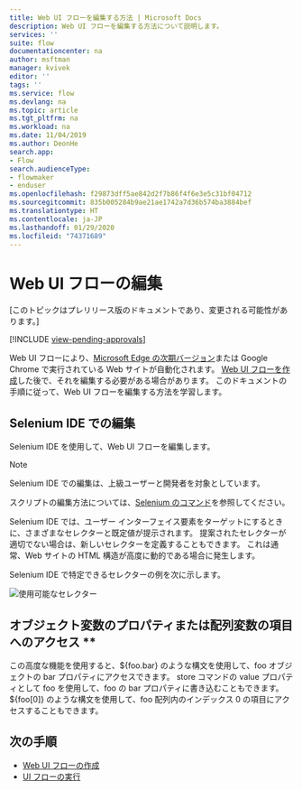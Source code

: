 ```yaml
---
title: Web UI フローを編集する方法 | Microsoft Docs
description: Web UI フローを編集する方法について説明します。
services: ''
suite: flow
documentationcenter: na
author: msftman
manager: kvivek
editor: ''
tags: ''
ms.service: flow
ms.devlang: na
ms.topic: article
ms.tgt_pltfrm: na
ms.workload: na
ms.date: 11/04/2019
ms.author: DeonHe
search.app:
- Flow
search.audienceType:
- flowmaker
- enduser
ms.openlocfilehash: f29873dff5ae842d2f7b86f4f6e3e5c31bf04712
ms.sourcegitcommit: 835b005284b9ae21ae1742a7d36b574ba3884bef
ms.translationtype: HT
ms.contentlocale: ja-JP
ms.lasthandoff: 01/29/2020
ms.locfileid: "74371689"
---
```

# <a name="edit-web-ui-flows"></a>Web UI フローの編集

[このトピックはプレリリース版のドキュメントであり、変更される可能性があります。]

[!INCLUDE [view-pending-approvals](../includes/cc-rebrand.md)]

Web UI フローにより、[Microsoft Edge の次期バージョン](https://www.microsoftedgeinsider.com/)または Google Chrome で実行されている Web サイトが自動化されます。 [Web UI フローを作成](create-web.md)した後で、それを編集する必要がある場合があります。 このドキュメントの手順に従って、Web UI フローを編集する方法を学習します。

## <a name="edit-in-selenium-ide"></a>Selenium IDE での編集

Selenium IDE を使用して、Web UI フローを編集します。

>[!NOTE]
>Selenium IDE での編集は、上級ユーザーと開発者を対象としています。

スクリプトの編集方法については、[Selenium のコマンド](https://www.seleniumhq.org/selenium-ide/docs/en/api/commands/)を参照してください。

Selenium IDE では、ユーザー インターフェイス要素をターゲットにするときに、さまざまなセレクターと既定値が提示されます。 提案されたセレクターが適切でない場合は、新しいセレクターを定義することもできます。 これは通常、Web サイトの HTML 構造が高度に動的である場合に発生します。

Selenium IDE で特定できるセレクターの例を次に示します。

![使用可能なセレクター](../media/edit-web/possible-selectors.png "使用可能なセレクター")

## <a name="accessing-a-property-of-an-object-variable-or-item-of-an-array-variable"></a>オブジェクト変数のプロパティまたは配列変数の項目へのアクセス **

この高度な機能を使用すると、\${foo.bar} のような構文を使用して、foo オブジェクトの bar プロパティにアクセスできます。 store コマンドの value プロパティとして foo を使用して、foo の bar プロパティに書き込むこともできます。 \${foo[0]} のような構文を使用して、foo 配列内のインデックス 0 の項目にアクセスすることもできます。

## <a name="next-steps"></a>次の手順

- [Web UI フローの作成](create-web.md)
- [UI フローの実行](run-ui-flow.md)
